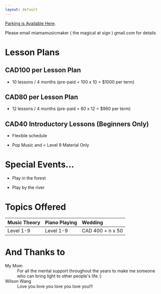 ```yaml
---
layout: default
---
```


[Parking is Available Here](https://www.google.com/maps/place/1055+Bay+St,+Toronto,+ON+M5S+3A3/@43.6668191,-79.3898132,17z/data=!3m1!4b1!4m5!3m4!1s0x882b34b1a33d1f43:0x4deb37f48a13dc2!8m2!3d43.6668152!4d-79.3876245).

Please email miamamusicmaker ( the magical at sign ) gmail.com
for details





# Lesson Plans

## CAD100 per Lesson Plan

* 10 lessons / 4 months (pre-paid = 100 x 10 = $1000 per term)


## CAD80 per Lesson Plan

* 12 lessons / 4 months (pre-paid = 80 x 12 = $960 per term) 


## CAD40 Introductory Lessons (Beginners Only)

* Flexible schedule

* Pop Music and < Level 9 Material Only 




# Special Events...

* Play in the forest

* Play by the river





 
# Topics Offered

| Music Theory | Piano Playing     |    Wedding               |
|:-------------|:------------------|:-------------------------|
| Level 1-9    | Level 1-9         | CAD 400 + n x 50         |






# And Thanks to 
<dl>
<dt> My Mom </dt>
<dd>For all the mental support throughout the years to make me someone who can bring light to other people's life :)</dd>
<dt> Wilson Wang </dt>
<dd>Love you love you love you love you!!!</dd>
</dl>

